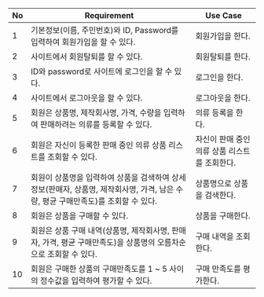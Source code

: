 | No | Requirement                                                                                                                        | Use Case                                      |
|----|------------------------------------------------------------------------------------------------------------------------------------|-----------------------------------------------|
| 1  | 기본정보(이름, 주민번호)와 ID, Password를 입력하여 회원가입을 할 수 있다.                                                          | 회원가입을 한다.                              |
| 2  | 사이트에서 회원탈퇴를 할 수 있다.                                                                                                  | 회원탈퇴를 한다.                              |
| 3  | ID와 password로 사이트에 로그인을 할 수 있다.                                                                                      | 로그인을 한다.                                |
| 4  | 사이트에서 로그아웃을 할 수 있다.                                                                                                  | 로그아웃을 한다.                              |
| 5  | 회원은 상품명, 제작회사명, 가격, 수량을 입력하여 판매하려는 의류를 등록할 수 있다.                                                 | 의류 등록을 한다.                             |
| 6  | 회원은 자신이 등록한 판매 중인 의류 상품 리스트를 조회할 수 있다.                                                                  | 자신이 판매 중인 의류 상품 리스트를 조회한다. |
| 7  | 회원이 상품명을 입력하여 상품을 검색하여 상세 정보(판매자, 상품명, 제작회사명, 가격, 남은 수량, 평균 구매만족도)를 조회할 수 있다. | 상품명으로 상품을 검색한다.                   |
| 8  | 회원은 상품을 구매할 수 있다.                                                                                                      | 상품을 구매한다.                              |
| 9  | 회원은 상품 구매 내역(상품명, 제작회사명, 판매자, 가격, 평균 구매만족도)을 상품명의 오름차순으로 조회할 수 있다.                   | 구매 내역을 조회한다.                         |
| 10 | 회원은 구매한 상품의 구매만족도를 1 ~ 5 사이의 정수값을 입력하여 평가할 수 있다.                                                   | 구매 만족도를 평가한다.                       |
